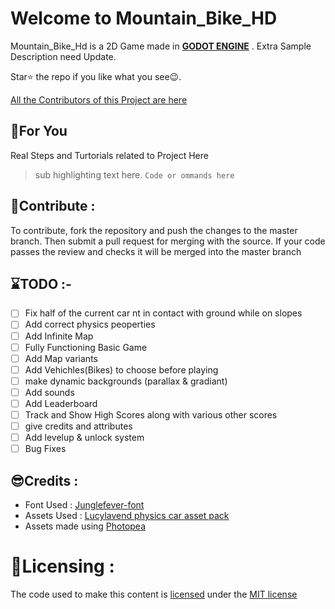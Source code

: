 <!-- https://www.markdownguide.org/basic-syntax/ -->
# Welcome to Mountain_Bike_HD

Mountain_Bike_Hd is a 2D Game made in [**GODOT ENGINE**](https://github.com/godotengine/godot) . Extra Sample Description need Update.

Star⭐ the repo if you like what you see😉.

[All the Contributors of this Project are here](https://github.com/Programer3/Mountain_bike_HD/blob/master/Contributors.md)

## 🔽For You

Real Steps and Turtorials related to Project Here

> sub highlighting text here.
`Code or ommands here`
## 🌅Contribute : 
To contribute, fork the repository and push the changes to the master branch. Then submit a pull request for merging with the source. If your code passes the review and checks it will be merged into the master branch


## ⌛TODO :-

- [ ] Fix half of the current car nt in contact with ground while on slopes
- [ ] Add correct physics peoperties
- [ ] Add Infinite Map
- [ ] Fully Functioning Basic Game
- [ ] Add Map variants
- [ ] Add Vehichles(Bikes) to choose before playing
- [ ] make dynamic backgrounds (parallax & gradiant)
- [ ] Add sounds
- [ ] Add Leaderboard
- [ ] Track and Show High Scores along with various other scores
- [ ] give credits and attributes
- [ ] Add levelup & unlock system
- [ ] Bug Fixes

## 😎Credits :

- Font Used : [Junglefever-font](https://www.1001fonts.com/junglefever-font.html)
- Assets Used : [Lucylavend physics car asset pack](https://lucylavend.itch.io/physics-car-game-asset-pack?download)
- Assets made using [Photopea](https://www.photopea.com/)

# 🎫Licensing :

The code used to make this content is [licensed](https://github.com/Programer3/Mountain_bike_HD/blob/master/LICENSE.md) under the [MIT license](https://choosealicense.com/licenses/mit/)